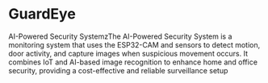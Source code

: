 # GuardEye
AI-Powered Security SystemzThe AI-Powered Security System is a monitoring system that uses the ESP32-CAM and sensors to detect motion, door activity, and capture images when suspicious movement occurs. It combines IoT and AI-based image recognition to enhance home and office security, providing a cost-effective and reliable surveillance setup
